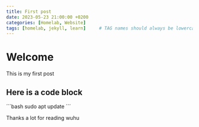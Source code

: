 ```yaml
---
title: First post
date: 2023-05-23 21:00:00 +0200
categories: [Homelab, Website]
tags: [homelab, jekyll, learn]     # TAG names should always be lowercase
---
```


# Welcome
This is my first post

## Here is a code block
´´´bash
sudo apt update
´´´

Thanks a lot for reading
wuhu